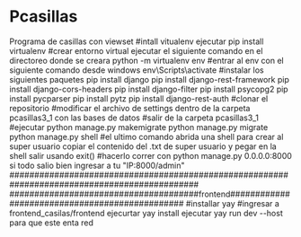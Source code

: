 # Pcasillas
Programa de casillas con viewset
#intall vitualenv
ejecutar pip install virtualenv 
#crear entorno virtual
ejecutar el siguiente comando en el directoreo donde se creara
python -m virtualenv env
#entrar al env con el siguiente comando desde windows
env\Scripts\activate
#instalar los siguientes paquetes
pip install django 
pip install django-rest-framework
pip install django-cors-headers
pip install django-filter
pip install psycopg2
pip install pycparser
pip install pytz
pip install django-rest-auth
#clonar el repositorio 
#modificar el archivo de settings dentro de la carpeta pcasillas3_1 con las bases de datos
#salir de la carpeta pcasillas3_1
#ejecutar 
python manage.py makemigrate
python manage.py migrate 
python manage.py shell
#el ultimo comando abrida una shell para crear al super usuario
copiar el contenido del .txt de super usuario y pegar en la shell 
salir usando exit()
#hacerlo correr con 
python manage.py 0.0.0.0:8000
si todo salio bien ingresar a tu "IP:8000/admin"
##############################################################################################
######################################frontend###############################################
#installar yay
#ingresar a frontend_casilas/frontend
ejecurtar yay install 
ejecutar yay run dev --host para que este enta red 
